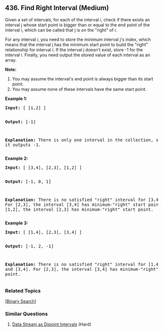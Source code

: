 <!--|This file generated by command(leetcode description); DO NOT EDIT.    |-->
<!--+----------------------------------------------------------------------+-->
<!--|@author    Openset <openset.wang@gmail.com>                           |-->
<!--|@link      https://github.com/openset                                 |-->
<!--|@home      https://github.com/openset/leetcode                        |-->
<!--+----------------------------------------------------------------------+-->

## 436. Find Right Interval (Medium)

<p>
Given a set of intervals, for each of the interval i, check if there exists an interval j whose start point is bigger than or equal to the end point of the interval i, which can be called that j is on the "right" of i.
</p>

<p>
For any interval i, you need to store the minimum interval j's index, which means that the interval j has the minimum start point to build the "right" relationship for interval i. If the interval j doesn't exist, store -1 for the interval i. Finally, you need output the stored value of each interval as an array.
</p>

<p><b>Note:</b><br />
<ol>
<li>You may assume the interval's end point is always bigger than its start point.</li>
<li>You may assume none of these intervals have the same start point.</li>
</ol>
</p>

<p><b>Example 1:</b><br />
<pre>
<b>Input:</b> [ [1,2] ]

<b>Output:</b> [-1]

<b>Explanation:</b> There is only one interval in the collection, so it outputs -1.
</pre>
</p>

<p><b>Example 2:</b><br />
<pre>
<b>Input:</b> [ [3,4], [2,3], [1,2] ]

<b>Output:</b> [-1, 0, 1]

<b>Explanation:</b> There is no satisfied "right" interval for [3,4].
For [2,3], the interval [3,4] has minimum-"right" start point;
For [1,2], the interval [2,3] has minimum-"right" start point.
</pre>
</p>

<p><b>Example 3:</b><br />
<pre>
<b>Input:</b> [ [1,4], [2,3], [3,4] ]

<b>Output:</b> [-1, 2, -1]

<b>Explanation:</b> There is no satisfied "right" interval for [1,4] and [3,4].
For [2,3], the interval [3,4] has minimum-"right" start point.
</pre>
</p>

### Related Topics
[[Binary Search](https://github.com/openset/leetcode/tree/master/tag/binary-search/README.md)] 

### Similar Questions
  1. [Data Stream as Disjoint Intervals](https://github.com/openset/leetcode/tree/master/problems/data-stream-as-disjoint-intervals) (Hard)
